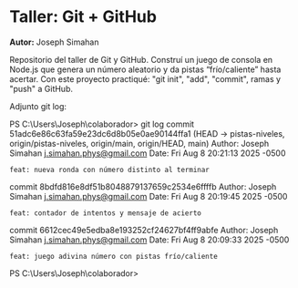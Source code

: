 # Taller: Git + GitHub

**Autor:** Joseph Simahan

Repositorio del taller de Git y GitHub. Construí un juego de consola en Node.js que genera un número aleatorio y da pistas “frío/caliente” hasta acertar. Con este proyecto practiqué: "git init", "add", "commit", ramas y "push" a GitHub.



Adjunto git log: 



PS C:\Users\Joseph\colaborador> git log
commit 51adc6e86c63fa59e23dc6d8b05e0ae90144ffa1 (HEAD -> pistas-niveles, origin/pistas-niveles, origin/main, origin/HEAD, main)
Author: Joseph Simahan <j.simahan.phys@gmail.com>
Date:   Fri Aug 8 20:21:13 2025 -0500

    feat: nueva ronda con número distinto al terminar

commit 8bdfd816e8df51b8048879137659c2534e6ffffb
Author: Joseph Simahan <j.simahan.phys@gmail.com>
Date:   Fri Aug 8 20:19:45 2025 -0500

    feat: contador de intentos y mensaje de acierto

commit 6612cec49e5edba8e193252cf24627bf4ff9abfe
Author: Joseph Simahan <j.simahan.phys@gmail.com>
Date:   Fri Aug 8 20:09:33 2025 -0500

    feat: juego adivina número con pistas frío/caliente
PS C:\Users\Joseph\colaborador>
